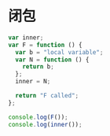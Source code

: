 # 闭包

<div class="run"></div>

```javascript
var inner;
var F = function () {
  var b = "local variable";
  var N = function () {
    return b;
  };
  inner = N;

  return "F called";
};

console.log(F());
console.log(inner());
```
